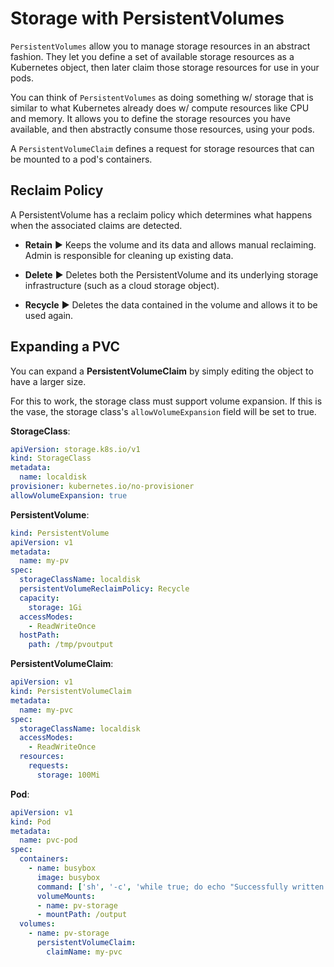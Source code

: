 # Storage with PersistentVolumes

`PersistentVolumes` allow you to manage storage resources in an abstract fashion. They let you define a set of available storage resources as a Kubernetes object, then later claim those storage resources for use in your pods.

You can think of `PersistentVolumes` as doing something w/ storage that is similar to what Kubernetes already does w/ compute resources like CPU and memory. It allows you to define the storage resources you have available, and then abstractly consume those resources, using your pods.

A `PersistentVolumeClaim` defines a request for storage resources that can be mounted to a pod's containers.

## Reclaim Policy

A PersistentVolume has a reclaim policy which determines what happens when the associated claims are detected.

* **Retain** ▶︎ Keeps the volume and its data and allows manual reclaiming. Admin is responsible for cleaning up existing data.

* **Delete** ▶︎ Deletes both the PersistentVolume and its underlying storage infrastructure (such as a cloud storage object).

* **Recycle** ▶︎ Deletes the data contained in the volume and allows it to be used again.

## Expanding a PVC

You can expand a **PersistentVolumeClaim** by simply editing the object to have a larger size.

For this to work, the storage class must support volume expansion. If this is the vase, the storage class's `allowVolumeExpansion` field will be set to true.

**StorageClass**:

```yaml
apiVersion: storage.k8s.io/v1
kind: StorageClass
metadata:
  name: localdisk
provisioner: kubernetes.io/no-provisioner
allowVolumeExpansion: true
```

**PersistentVolume**:

```yaml
kind: PersistentVolume
apiVersion: v1
metadata:
  name: my-pv
spec:
  storageClassName: localdisk
  persistentVolumeReclaimPolicy: Recycle
  capacity:
    storage: 1Gi
  accessModes:
    - ReadWriteOnce
  hostPath:
    path: /tmp/pvoutput
```

**PersistentVolumeClaim**:

```yaml
apiVersion: v1
kind: PersistentVolumeClaim
metadata:
  name: my-pvc
spec:
  storageClassName: localdisk
  accessModes:
    - ReadWriteOnce
  resources:
    requests:
      storage: 100Mi
```

**Pod**:

```yaml
apiVersion: v1
kind: Pod
metadata:
  name: pvc-pod
spec:
  containers:
    - name: busybox
      image: busybox
      command: ['sh', '-c', 'while true; do echo "Successfully written to log." >> /output/output.log; sleep 10; done']
      volumeMounts:
      - name: pv-storage
      - mountPath: /output
  volumes:
    - name: pv-storage
      persistentVolumeClaim:
        claimName: my-pvc
```
